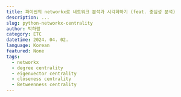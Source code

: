 ```yaml
---
title: 파이썬의 networkx로 네트워크 분석과 시각화하기 (feat. 중심성 분석)
description: ...
slug: python-networkx-centrality
author: 박하람
category: ETC
datetime: 2024. 04. 02.
language: Korean
featured: None
tags:
  - networkx
  - degree centrality
  - eigenvector centrality
  - closeness centrality
  - Betweenness centrality
---
```

